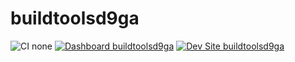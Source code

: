 # buildtoolsd9ga

![CI none](https://img.shields.io/badge/ci-none-orange.svg)
[![Dashboard buildtoolsd9ga](https://img.shields.io/badge/dashboard-buildtoolsd9ga-yellow.svg)](https://dashboard.pantheon.io/sites/e08af20b-d365-45d6-9628-e0d0890d3a87#dev/code)
[![Dev Site buildtoolsd9ga](https://img.shields.io/badge/site-buildtoolsd9ga-blue.svg)](http://dev-buildtoolsd9ga.pantheonsite.io/)
